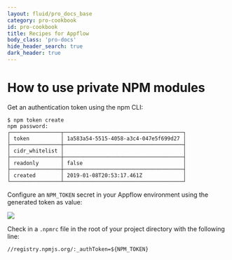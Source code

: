 ```yaml
---
layout: fluid/pro_docs_base
category: pro-cookbook
id: pro-cookbook
title: Recipes for Appflow
body_class: 'pro-docs'
hide_header_search: true
dark_header: true
---
```


# How to use private NPM modules

Get an authentication token using the npm CLI:

```
$ npm token create
npm password:
┌────────────────┬──────────────────────────────────────┐
│ token          │ 1a583a54-5515-4058-a3c4-047e5f699d27 │
├────────────────┼──────────────────────────────────────┤
│ cidr_whitelist │                                      │
├────────────────┼──────────────────────────────────────┤
│ readonly       │ false                                │
├────────────────┼──────────────────────────────────────┤
│ created        │ 2019-01-08T20:53:17.461Z             │
└────────────────┴──────────────────────────────────────┘
```

Configure an `NPM_TOKEN` secret in your Appflow environment using the generated token as value:

<img src="/img/pro/cookbook/npm-token-secret.png" class="browser" />

Check in a `.npmrc` file in the root of your project directory with the following line:

```
//registry.npmjs.org/:_authToken=${NPM_TOKEN}
```

